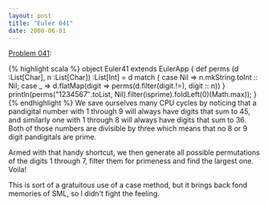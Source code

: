 ```yaml
---
layout: post
title: "Euler 041"
date: 2008-06-01
---
```


[Problem 041]\:

{% highlight scala %}
object Euler41 extends EulerApp {
  def perms (d :List[Char], n :List[Char]) :List[Int] = d match {
    case Nil => n.mkString.toInt :: Nil;
    case _ => d.flatMap(digit => perms(d.filter(digit.!=), digit :: n))
  }
  println(perms("1234567″.toList, Nil).filter(isprime).foldLeft(0)(Math.max));
}
{% endhighlight %}
We save ourselves many CPU cycles by noticing that a pandigital number with 1 through 9 will always have digits that sum to 45, and similarly one with 1 through 8 will always have digits that sum to 36. Both of those numbers are divisible by three which means that no 8 or 9 digit pandigitals are prime.

Armed with that handy shortcut, we then generate all possible permutations of the digits 1 through 7, filter them for primeness and find the largest one. Voila!

This is sort of a gratuitous use of a case method, but it brings back fond memories of SML, so I didn't fight the feeling.



[Problem 041]: http://projecteuler.net/index.php?section=problems&id=41

